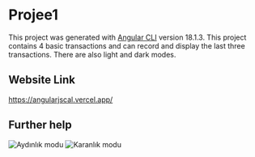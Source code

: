 # Projee1

This project was generated with [Angular CLI](https://github.com/angular/angular-cli) version 18.1.3.
This project contains 4 basic transactions and can record and display the last three transactions. There are also light and dark modes.

## Website Link
https://angularjscal.vercel.app/
## Further help
![Aydınlık modu](https://github.com/user-attachments/assets/748e0794-3a16-4d68-924b-4c324096c711)
![Karanlık modu](https://github.com/user-attachments/assets/af68ca94-5a67-48b3-b2cf-cebe0fcad704)
